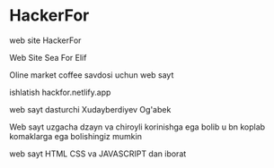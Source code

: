 # HackerFor
web site HackerFor


Web Site Sea For Elif

Oline market coffee savdosi uchun web sayt

ishlatish hackfor.netlify.app

web sayt dasturchi Xudayberdiyev Og'abek

Web sayt uzgacha dzayn va chiroyli korinishga ega bolib u bn koplab komaklarga ega bolishingiz mumkin

web sayt HTML CSS va JAVASCRIPT dan iborat

